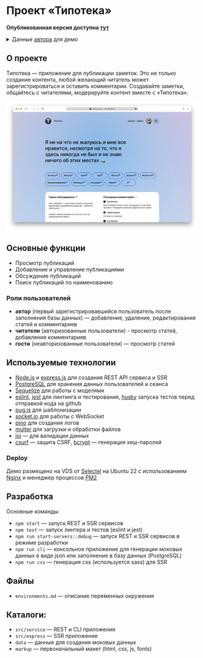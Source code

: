 # Проект «Типотека» 

**Опубликованная версия доступна [тут](http://82.148.29.131/)**

<details>
<summary>Данные <a href="#roles">автора</a> для демо</summary>

```
test@test.ru — логин
test@test.ru — пароль
```
</details>


## О проекте

Типотека — приложение для публикации заметок. Это не только создание контента, любой желающий читатель может зарегистрироваться и оставить комментарии. Создавайте заметки, общайтесь с читателями, модерируйте контент вместе с «Типотека».

![Главный экран](doc/screenshot-typoteka.jpg)


## Основные функции

- Просмотр публикаций
- Добавление и управление публикациями
- Обсуждение публикаций
- Поиск публикаций по наименованию

### <span id="roles">Роли пользователей</span>

- **автор** (первый зарегистрировавшийся пользователь после заполнения базы данных) — добавление, удаление, редактирование статей и комментариев
- **читатели** (авторизованные пользователи) - просмотр статей, добавления комментариев
- **гости** (неавторизованные пользователи) — просмотр статей


## Используемые технологии

- [Node.js](https://nodejs.org/en/) и [express.js](https://expressjs.com/) для создания REST API сервиса и SSR
- [PostgreSQL](https://www.postgresql.org/) для хранения данных пользователей и сеанса
- [Sequelize](https://sequelize.org/) для работы с моделями
- [eslint](https://eslint.org/), [jest](https://jestjs.io/ru/) для линтинга и тестирования, [husky](https://www.npmjs.com/package/husky) запуска тестов перед отправкой кода на github
- [pug.js](https://pugjs.org/) для шаблонизации
- [socket.io](https://socket.io/) для работы с WebSocket
- [pino](https://www.npmjs.com/package/pino) для создания логов
- [multer](https://www.npmjs.com/package/multer) для загрузки и обработки файлов
- [joi](https://www.npmjs.com/package/joi) — для валидации данных
- [csurf](https://www.npmjs.com/package/csurf) — защита CSRF, [bcrypt](https://www.npmjs.com/package/bcrypt) — генерация хеш-паролей

### Deploy

Демо размещено на VDS от [Selectel](https://selectel.ru/) на Ubuntu 22 c использованием [Nginx](https://nginx.org/) и менеджер процессов [PM2](https://pm2.keymetrics.io/)


## Разработка

Основные команды:

- `npm start` — запуск REST и SSR сервисов
- `npm test` — запуск линтера и тестов (eslint и jest)
- `npm run start-servers::debug` — запуск REST и SSR сервисов в режиме разработки
- `npm run cli` — консольное приложение для генерации моковых данных в виде json или заполнение в базу данных (PostgreSQL)
- `npm run css` — генерация css (используется sass) для SSR


## Файлы

- `environments.md` — описание переменных окружения


## Каталоги:

- `src/service` — REST и CLI приложения
- `src/express` — SSR приложение
- `data` — данные для создания моковых данных
- `markup` — первоначальный макет (html, css, js, fonts)
